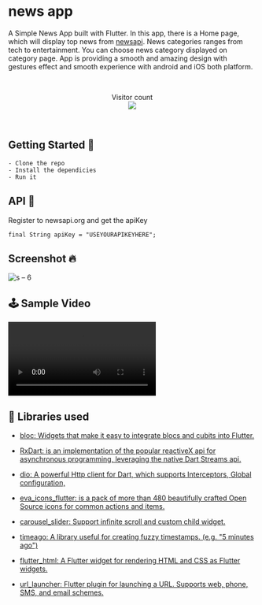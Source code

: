 # news app

A Simple News App built with Flutter. In this app, there is a Home page, which will display top news from <a href="newsapi.org" target="_blank">newsapi</a>. News categories ranges from tech to entertainment. You can choose news category displayed on category page. App is providing a smooth and amazing design with gestures effect and smooth experience with android and iOS both platform.

<br />
<p align="center"> 
  Visitor count<br>
  <img src="https://profile-counter.glitch.me/news_app_flutterNoor1yasser9/count.svg" />
</p>
<br/> 

## Getting Started 🚀

```shell
- Clone the repo
- Install the dependicies
- Run it
```

## API 📃
Register to newsapi.org and get the apiKey
```
final String apiKey = "USEYOURAPIKEYHERE";
```

## Screenshot 🔥
![s – 6](https://user-images.githubusercontent.com/41232970/132247467-3175d9e1-d81a-46e8-8ae8-c1e3913ed0f5.png)


## 🕹 Sample Video
<video src="https://user-images.githubusercontent.com/41232970/132248269-6a812c4a-f840-4d23-ac46-c838192ba254.mp4"></video>

## 📃 Libraries used
* [bloc: Widgets that make it easy to integrate blocs and cubits into Flutter.](https://pub.dev/packages/flutter_bloc)

* [RxDart: is an implementation of the popular reactiveX api for asynchronous programming, leveraging the native Dart Streams api.](https://pub.dev/packages/rxdart)

* [dio: A powerful Http client for Dart, which supports Interceptors, Global configuration,](https://pub.dev/packages/dio)

* [eva_icons_flutter: is a pack of more than 480 beautifully crafted Open Source icons for common actions and items.](https://pub.dev/packages/eva_icons_flutter)

* [carousel_slider: Support infinite scroll and custom child widget.](https://pub.dev/packages/carousel_slider)

* [timeago: A library useful for creating fuzzy timestamps. (e.g. "5 minutes ago")](https://pub.dev/packages/timeago)

* [flutter_html: A Flutter widget for rendering HTML and CSS as Flutter widgets.](https://pub.dev/packages/flutter_html)

* [url_launcher: Flutter plugin for launching a URL. Supports web, phone, SMS, and email schemes.](https://pub.dev/packages/url_launcher)
